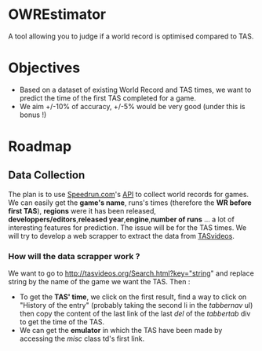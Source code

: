# OWREstimator
A tool allowing you to judge if a world record is optimised compared to TAS.

# Objectives
 * Based on a dataset of existing World Record and TAS times, we want to predict the time of the first TAS completed for a game.
 * We aim +/-10% of accuracy, +/-5% would be very good (under this is bonus !)

# Roadmap
## Data Collection
The plan is to use [Speedrun.com](speedrun.com)'s [API](https://github.com/speedruncomorg/api) to collect world records for games. 
We can easily get the **game's name**, runs's times (therefore the **WR before first TAS**), **regions** were it has been released, **developpers/editors**,**released year**,**engine**,**number of runs** ... a lot of interesting features for prediction.
The issue will be for the TAS times. We will try to develop a web scrapper to extract the data from [TASvideos](http://tasvideos.org).

### How will the data scrapper work ?
We want to go to http://tasvideos.org/Search.html?key="string" and replace string by the name of the game we want the TAS. Then :

 * To get the **TAS' time**, we click on the first result, find a way to click on "History of the entry" (probably taking the second li in the _tabbernav_ ul) then copy the content of the last link of the last _del_ of the _tabbertab_ div to get the time of the TAS.
 * We can get the **emulator** in which the TAS have been made by accessing the _misc_ class td's first link.
